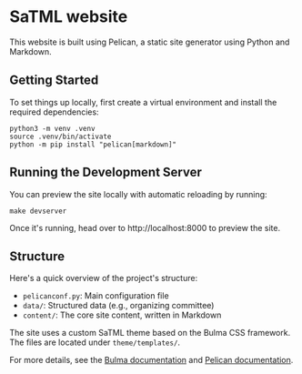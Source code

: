 # SaTML website

This website is built using Pelican, a static site generator using Python and Markdown.

## Getting Started

To set things up locally, first create a virtual environment and install the required dependencies:

```
python3 -m venv .venv
source .venv/bin/activate
python -m pip install "pelican[markdown]"
```

## Running the Development Server

You can preview the site locally with automatic reloading by running:
```
make devserver
```

Once it's running, head over to http://localhost:8000 to preview the site.

## Structure

Here's a quick overview of the project's structure:

- `pelicanconf.py`: Main configuration file
- `data/`: Structured data (e.g., organizing committee)
- `content/`: The core site content, written in Markdown

The site uses a custom SaTML theme based on the Bulma CSS framework. The files are located under `theme/templates/`. 

For more details, see the [Bulma documentation](https://bulma.io) and [Pelican documentation](https://docs.getpelican.com/en/latest/).

